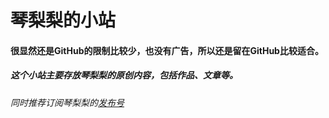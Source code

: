 # 琴梨梨的小站  
#### 很显然还是GitHub的限制比较少，也没有广告，所以还是留在GitHub比较适合。  
##### 这个小站主要存放琴梨梨的原创内容，包括作品、文章等。  
###### 同时推荐订阅琴梨梨的[发布号][]













[发布号]: https://t.me/qinlilibeta
